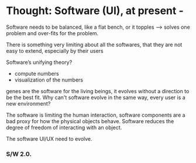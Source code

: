 # Thought: Software (UI), at present - 

Software needs to be balanced, like a flat bench, or it topples —> solves one problem and over-fits for the problem. 

There is something very limiting about all the softwares, that they are not easy to extend, especially by their users

Software’s unifying theory?
- compute numbers
-  visualization of the numbers 

genes are the software for the living beings, it evolves without a direction to be the best fit. Why can't software evolve in the same way, every user is a new environment?

The software is limiting the human interaction, software components are a bad proxy for how the physical objects behave. Software reduces the degree of freedom of interacting with an object. 

The software UI/UX need to evolve. 

### S/W 2.0.